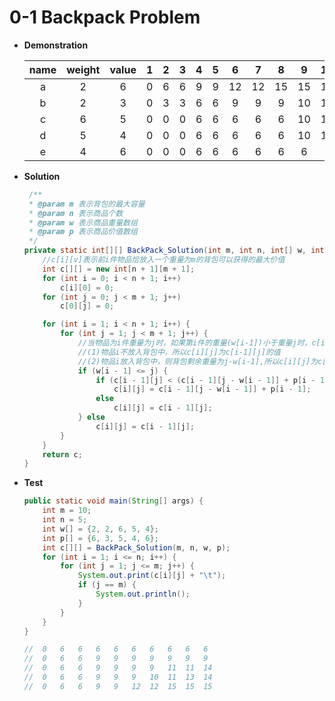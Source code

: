 # 0-1 Backpack Problem

* **Demonstration**

    | name | weight | value | 1 | 2 | 3 | 4 | 5 | 6 | 7 | 8 | 9 | 10 |
    |:----:|:------:|:-----:|:-:|:-:|:-:|:-:|:-:|:-:|:-:|:-:|:-:|:--:|
    | a | 2 | 6 | 0 | 6 | 6 | 9 | 9 | 12 | 12 | 15 | 15 | 15 |
    | b | 2 | 3 | 0 | 3 | 3 | 6 | 6 | 9 | 9 | 9 | 10 | 11 |
    | c | 6 | 5 | 0 | 0 | 0 | 6 | 6 | 6 | 6 | 6 | 10 | 11 |
    | d | 5 | 4 | 0 | 0 | 0 | 6 | 6 | 6 | 6 | 6 | 10 | 10 |
    | e | 4 | 6 | 0 | 0 | 0 | 6 | 6 | 6 | 6 | 6 | 6  | 6  |
    
* **Solution**

    ```java
     /**
     * @param m 表示背包的最大容量
     * @param n 表示商品个数
     * @param w 表示商品重量数组
     * @param p 表示商品价值数组
     */
    private static int[][] BackPack_Solution(int m, int n, int[] w, int[] p) {
        //c[i][v]表示前i件物品恰放入一个重量为m的背包可以获得的最大价值
        int c[][] = new int[n + 1][m + 1];
        for (int i = 0; i < n + 1; i++)
            c[i][0] = 0;
        for (int j = 0; j < m + 1; j++)
            c[0][j] = 0;

        for (int i = 1; i < n + 1; i++) {
            for (int j = 1; j < m + 1; j++) {
                //当物品为i件重量为j时，如果第i件的重量(w[i-1])小于重量j时，c[i][j]为下列两种情况之一：
                //(1)物品i不放入背包中，所以c[i][j]为c[i-1][j]的值
                //(2)物品i放入背包中，则背包剩余重量为j-w[i-1],所以c[i][j]为c[i-1][j-w[i-1]]的值加上当前物品i的价值
                if (w[i - 1] <= j) {
                    if (c[i - 1][j] < (c[i - 1][j - w[i - 1]] + p[i - 1]))
                        c[i][j] = c[i - 1][j - w[i - 1]] + p[i - 1];
                    else
                        c[i][j] = c[i - 1][j];
                } else
                    c[i][j] = c[i - 1][j];
            }
        }
        return c;
    }
    ```
    
* **Test**

    ```java
    public static void main(String[] args) {
        int m = 10;
        int n = 5;
        int w[] = {2, 2, 6, 5, 4};
        int p[] = {6, 3, 5, 4, 6};
        int c[][] = BackPack_Solution(m, n, w, p);
        for (int i = 1; i <= n; i++) {
            for (int j = 1; j <= m; j++) {
                System.out.print(c[i][j] + "\t");
                if (j == m) {
                    System.out.println();
                }
            }
        }
    }
    
    //  0   6   6   6   6   6   6   6   6   6	
    //  0   6   6   9   9   9   9   9   9   9	
    //  0   6   6   9   9   9   9   11  11  14	
    //  0   6   6   9   9   9   10  11  13  14	
    //  0   6   6   9   9   12  12  15  15  15	
    ```